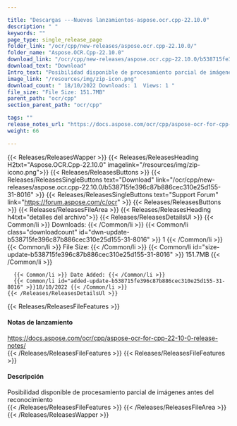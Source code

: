 ```yaml
---

title: "Descargas ---Nuevos lanzamientos-aspose.ocr.cpp-22.10.0"
description: " "
keywords: ""
page_type: single_release_page
folder_link: "/ocr/cpp/new-releases/aspose.ocr.cpp-22.10.0/"
folder_name: "Aspose.OCR.Cpp-22.10.0"
download_link: "/ocr/cpp/new-releases/aspose.ocr.cpp-22.10.0/b538715fe396c87b886cec310e25d155-31-8016"
download_text: "Download"
Intro_text: "Posibilidad disponible de procesamiento parcial de imágenes antes del reconocimiento"
image_link: "/resources/img/zip-icon.png"
download_count: " 18/10/2022 Downloads: 1  Views: 1 "
file_size: "File Size: 151.7MB"
parent_path: "ocr/cpp"
section_parent_path: "ocr/cpp"

tags: ""
release_notes_url: "https://docs.aspose.com/ocr/cpp/aspose-ocr-for-cpp-22-10-0-release-notes/"
weight: 66

---
```


{{< Releases/ReleasesWapper >}}
  {{< Releases/ReleasesHeading H2txt="Aspose.OCR.Cpp-22.10.0" imagelink="/resources/img/zip-icono.png">}}
  {{< Releases/ReleasesButtons >}}
    {{< Releases/ReleasesSingleButtons text="Download" link="/ocr/cpp/new-releases/aspose.ocr.cpp-22.10.0/b538715fe396c87b886cec310e25d155-31-8016" >}}
    {{< Releases/ReleasesSingleButtons text="Support Forum" link="https://forum.aspose.com/c/ocr" >}}
  {{< Releases/ReleasesButtons >}}
  {{< Releases/ReleasesFileArea >}}
    {{< Releases/ReleasesHeading h4txt="detalles del archivo">}}
    {{< Releases/ReleasesDetailsUl >}}
      {{< Common/li >}} Downloads: {{< /Common/li >}}
      {{< Common/li class="downloadcount" id="dwn-update-b538715fe396c87b886cec310e25d155-31-8016" >}} 1 {{< /Common/li >}}
      {{< Common/li >}} File Size: {{< /Common/li >}}
      {{< Common/li id="size-update-b538715fe396c87b886cec310e25d155-31-8016" >}} 151.7MB {{< /Common/li >}}

      {{< Common/li >}} Date Added: {{< /Common/li >}}
      {{< Common/li id="added-update-b538715fe396c87b886cec310e25d155-31-8016" >}}18/10/2022 {{< /Common/li >}}
    {{< /Releases/ReleasesDetailsUl >}}

  {{< Releases/ReleasesFileFeatures >}}
      <h4>Notas de lanzamiento</h4><div> <a href='https://docs.aspose.com/ocr/cpp/aspose-ocr-for-cpp-22-10-0-release-notes/'>https://docs.aspose.com/ocr/cpp/aspose-ocr-for-cpp-22-10-0-release-notes/</a></div>
  {{< /Releases/ReleasesFileFeatures >}}
  {{< Releases/ReleasesFileFeatures >}}
      <h4>Descripción</h4><div class="HTMLDescription"> Posibilidad disponible de procesamiento parcial de imágenes antes del reconocimiento</div>
  {{< /Releases/ReleasesFileFeatures >}}
 {{< /Releases/ReleasesFileArea >}}
{{< /Releases/ReleasesWapper >}}



